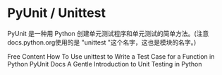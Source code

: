 # PyUnit / Unittest

PyUnit 是一种用 Python 创建单元测试程序和单元测试的简单方法。(注意docs.python.org使用的是 "unittest "这个名字，这也是模块的名字。)

<ResourceGroupTitle>Free Content</ResourceGroupTitle>
<BadgeLink colorScheme='yellow' badgeText='Read' href='https://www.digitalocean.com/community/tutorials/how-to-use-unittest-to-write-a-test-case-for-a-function-in-python'>How To Use unittest to Write a Test Case for a Function in Python</BadgeLink>
<BadgeLink colorScheme='yellow' badgeText='Read' href='https://wiki.python.org/moin/PyUnit%C2%A0'>PyUnit Docs</BadgeLink>
<BadgeLink colorScheme='yellow' badgeText='Read' href='https://machinelearningmastery.com/a-gentle-introduction-to-unit-testing-in-python/'>A Gentle Introduction to Unit Testing in Python</BadgeLink>
